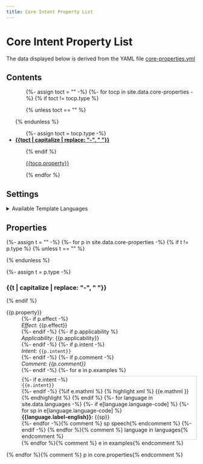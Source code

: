 ```yaml
---
title: Core Intent Property List
---
```

<style>
p.langs {margin:1em; padding:1em;background-color: #EEE}
tr:target >td:first-child {border-left:solid thick black}
span.cb {margin-right: 2em; white-space:nowrap}
.markdown-body table tr.row0, .markdown-body table th.row0 {background-color:#F6F8FA}
.markdown-body table tr.row1 {background-color:#FEFFFE}
.markdown-body .highlight, figure.highlight {margin-left:0em; margin-bottom:0em}
div.ex {border: solid thin #CCD; margin-top: .5em;}

ul.toc p {margin-left:2em; margin-bottom:0em;}
</style>

<style id="langcss">
{% for language in site.data.languages offset:1-%}
  {%- unless forloop.first %},{% endunless%} *.{{language.language-code}}
{%- endfor -%}
 {display:none}
</style>

# Core Intent Property List

The data displayed below is derived from the YAML file
[core-properties.yml](https://github.com/w3c/mathml-docs/blob/main/_data/core-properties.yml)

## Contents

<ul class="toc">

{%- assign toct = "" -%}
{%- for tocp in site.data.core-properties -%}
{% if toct != tocp.type %}

{% unless toct == "" %}
</p>
{% endunless %}

{%- assign toct = tocp.type -%}

<li><b><a href="#{{toct | capitalize}}">{{toct | capitalize | replace: "-", " "}}</a></b></li>
<p>

{% endif %}

<a href="#prop-{{tocp.property}}">{{tocp.property}}</a>


{% endfor %}

</p>
</ul>

## Settings

<details>
<summary>Available Template Languages</summary>
<p id="langchoice" class="langs">
<!-- Loop over languages in _data/languages.yml -->
{%- for language in site.data.languages -%}
{% assign lang = language.language-code %}
<span class="cb">
 <input
	onchange="updatelang(this)"
	type="checkbox"
	{% if lang == "en" %} checked {% endif %}
      id="cb-{{lang}}"
      name="language"
      value="{{lang}}" />
	  <label for="cb-{{lang}}">{{lang}}: {{language.label-regional}} 
            {%- if lang != "en" %} ({{language.label-english}}){% endif %}</label></span>
{% endfor %}
</p>
</details>

## Properties

{%- assign t = "" -%}
{%- for p in site.data.core-properties -%}
{% if t != p.type %}
{% unless t == "" %}
</dl>
{% endunless %}

{%- assign t = p.type -%}

<h3 id="{{t | capitalize}}">{{t | capitalize | replace: "-", " "}}</h3>

<dl>

{% endif %}

<dt id="prop-{{p.property}}">{{p.property}}</dt>
<dd>
{%- if p.effect -%}<div><i>Effect</i>: {{p.effect}}</div>{%- endif -%}
{%- if p.applicability %}<div><i>Applicability</i>: {{p.applicability}}</div>{%- endif -%}
{%- if p.intent -%}<div><i>Intent</i>: <code>{{p.intent}}</code></div>{%- endif -%}
{%- if p.comment -%}<div><i>Comment</i>: <i>{{p.comment}}</i></div>{%- endif -%}
{%- for e in p.examples %}
<div class="ex">
{%- if e.intent -%}<div><code>{{e.intent}}</code></div>{%- endif -%}
{%if e.mathml %}
{% highlight xml %}
{{e.mathml }}
{% endhighlight %}
{% endif %}
{%- for language in site.data.languages -%}
{%- if e[language.language-code] %}
{%- for sp in e[language.language-code] %}
<div class="{{language.language-code}}">
<b>{{language.label-english}}:</b>
{{sp}}
</div>
{%- endfor -%}{% comment %} sp speech{% endcomment %}
{%- endif -%}
{% endfor %}{% comment %} language in languages{% endcomment %}


</div>
{% endfor %}{% comment %} e in examples{% endcomment %}
</dd>

{% endfor %}{% comment %} p in core.properties{% endcomment %}




<script>
var LangCss = document.getElementById('langcss');
var langcb=document.getElementById('langchoice').getElementsByTagName('input');
function updatelang (e) {
  LangCss.textContent='';
  for (var i=0, iLen=langcb.length; i<iLen; i++) {
    opt = langcb[i];
    if (!(opt.checked)) {
      LangCss.textContent= LangCss.textContent + "*." + opt.value + " {display:none}";
    }
  }
}
</script>

